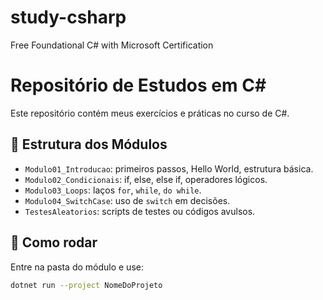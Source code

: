 # study-csharp
Free Foundational C# with Microsoft Certification
# Repositório de Estudos em C#

Este repositório contém meus exercícios e práticas no curso de C#.

## 📁 Estrutura dos Módulos

- `Modulo01_Introducao`: primeiros passos, Hello World, estrutura básica.
- `Modulo02_Condicionais`: if, else, else if, operadores lógicos.
- `Modulo03_Loops`: laços `for`, `while`, `do while`.
- `Modulo04_SwitchCase`: uso de `switch` em decisões.
- `TestesAleatorios`: scripts de testes ou códigos avulsos.

## 🚀 Como rodar

Entre na pasta do módulo e use:
```bash
dotnet run --project NomeDoProjeto
